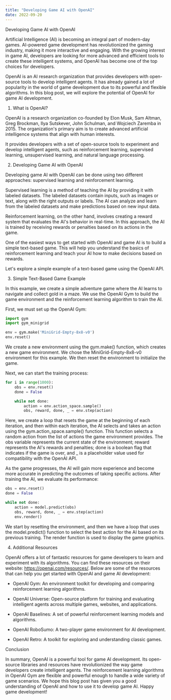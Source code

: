 ```yaml
---
title: "Developing Game AI with OpenAI"
date: 2022-09-20
---
```





Developing Game AI with OpenAI

Artificial Intelligence (AI) is becoming an integral part of modern-day games. AI-powered game development has revolutionized the gaming industry, making it more interactive and engaging. With the growing interest in game AI, developers are looking for more advanced and efficient tools to create these intelligent systems, and OpenAI has become one of the top choices for developers.

OpenAI is an AI research organization that provides developers with open-source tools to develop intelligent agents. It has already gained a lot of popularity in the world of game development due to its powerful and flexible algorithms. In this blog post, we will explore the potential of OpenAI for game AI development.

1. What is OpenAI?

OpenAI is a research organization co-founded by Elon Musk, Sam Altman, Greg Brockman, Ilya Sutskever, John Schulman, and Wojciech Zaremba in 2015. The organization's primary aim is to create advanced artificial intelligence systems that align with human interests.

It provides developers with a set of open-source tools to experiment and develop intelligent agents, such as reinforcement learning, supervised learning, unsupervised learning, and natural language processing.

2. Developing Game AI with OpenAI

Developing game AI with OpenAI can be done using two different approaches: supervised learning and reinforcement learning.

Supervised learning is a method of teaching the AI by providing it with labeled datasets. The labeled datasets contain inputs, such as images or text, along with the right outputs or labels. The AI can analyze and learn from the labeled datasets and make predictions based on new input data.

Reinforcement learning, on the other hand, involves creating a reward system that evaluates the AI's behavior in real-time. In this approach, the AI is trained by receiving rewards or penalties based on its actions in the game.

One of the easiest ways to get started with OpenAI and game AI is to build a simple text-based game. This will help you understand the basics of reinforcement learning and teach your AI how to make decisions based on rewards.

Let's explore a simple example of a text-based game using the OpenAI API.

3. Simple Text-Based Game Example

In this example, we create a simple adventure game where the AI learns to navigate and collect gold in a maze. We use the OpenAI Gym to build the game environment and the reinforcement learning algorithm to train the AI.

First, we must set up the OpenAI Gym:

```python
import gym
import gym_minigrid

env = gym.make('MiniGrid-Empty-8x8-v0')
env.reset()
```

We create a new environment using the gym.make() function, which creates a new game environment. We chose the MiniGrid-Empty-8x8-v0 environment for this example. We then reset the environment to initialize the game.

Next, we can start the training process:

```python
for i in range(1000):
    obs = env.reset()
    done = False

    while not done:
        action = env.action_space.sample()
        obs, reward, done, _ = env.step(action)
```

Here, we create a loop that resets the game at the beginning of each iteration, and then within each iteration, the AI selects and takes an action using the gym.action_space.sample() function. This function selects a random action from the list of actions the game environment provides. The obs variable represents the current state of the environment; reward represents the AI's rewards and penalties; done is a boolean flag that indicates if the game is over, and _ is a placeholder value used for compatibility with the OpenAI API.

As the game progresses, the AI will gain more experience and become more accurate in predicting the outcomes of taking specific actions. After training the AI, we evaluate its performance:

```python
obs = env.reset()
done = False

while not done:
    action = model.predict(obs)
    obs, reward, done, _ = env.step(action)
    env.render()
```

We start by resetting the environment, and then we have a loop that uses the model.predict() function to select the best action for the AI based on its previous training. The render function is used to display the game graphics.

4. Additional Resources

OpenAI offers a lot of fantastic resources for game developers to learn and experiment with its algorithms. You can find these resources on their website: https://openai.com/resources/. Below are some of the resources that can help you get started with OpenAI and game AI development:

- OpenAI Gym: An environment toolkit for developing and comparing reinforcement learning algorithms.

- OpenAI Universe: Open-source platform for training and evaluating intelligent agents across multiple games, websites, and applications.

- OpenAI Baselines: A set of powerful reinforcement learning models and algorithms.

- OpenAI RoboSumo: A two-player game environment for AI development.

- OpenAI Retro: A toolkit for exploring and understanding classic games.

Conclusion

In summary, OpenAI is a powerful tool for game AI development. Its open-source libraries and resources have revolutionized the way game developers create intelligent agents. The reinforcement learning algorithms in OpenAI Gym are flexible and powerful enough to handle a wide variety of game scenarios. We hope this blog post has given you a good understanding of OpenAI and how to use it to develop game AI. Happy game development!